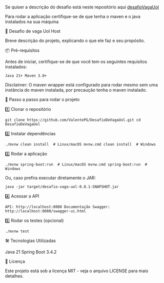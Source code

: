 Se quiser a descrição do desafio está neste repositório aqui [desafioVagaUol](https://github.com/uolhost/test-backEnd-Java)

Para rodar a aplicação certifique-se de que tenha o maven e o java instalados na sua máquina

📌 Desafio de vaga Uol Host

Breve descrição do projeto, explicando o que ele faz e seu propósito.

📦 Pré-requisitos

Antes de iniciar, certifique-se de que você tem os seguintes requisitos instalados:

`Java 21+
Maven 3.8+`

Disclaimer: O maven wrapper está configurado para rodar mesmo sem uma instância do maven instalada, por precaução tenha o maven instalado.

🚀 Passo a passo para rodar o projeto

1️⃣ Clonar o repositório

`git clone https://github.com/ValentePG/DesafioDeVagaUol.git
cd DesafioDeVagaUol`

2️⃣ Instalar dependências

`./mvnw clean install  # Linux/macOS
mvnw.cmd clean install  # Windows`

3️⃣ Rodar a aplicação

`./mvnw spring-boot:run  # Linux/macOS
mvnw.cmd spring-boot:run  # Windows`

Ou, caso prefira executar diretamente o JAR:

`java -jar target/desafio-vaga-uol-0.0.1-SNAPSHOT.jar`

4️⃣ Acessar a API

`API: http://localhost:8080
Documentação Swagger: http://localhost:8080/swagger-ui.html`

5️⃣ Rodar os testes (opcional)

`./mvnw test`

🛠️ Tecnologias Utilizadas

Java 21
Spring Boot 3.4.2

📄 Licença

Este projeto está sob a licença MIT - veja o arquivo LICENSE para mais detalhes.
